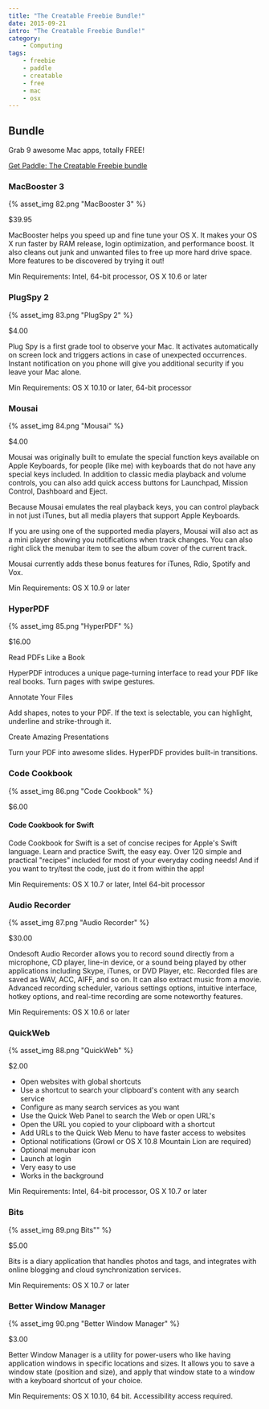 ```yaml
---
title: "The Creatable Freebie Bundle!"
date: 2015-09-21
intro: "The Creatable Freebie Bundle!"
category: 
    - Computing
tags:
    - freebie
    - paddle
    - creatable
    - free
    - mac
    - osx
---
```


## Bundle

Grab 9 awesome Mac apps, totally FREE!

[Get Paddle: The Creatable Freebie bundle](https://creatable.co/freebies/the-creatable-free-mac-bundle/)

### MacBooster 3

{% asset_img 82.png "MacBooster 3" %}

\$39.95

MacBooster helps you speed up and fine tune your OS X. It makes your OS X run faster by RAM release, login optimization, and performance boost. It also cleans out junk and unwanted files to free up more hard drive space. More features to be discovered by trying it out!

Min Requirements: Intel, 64-bit processor, OS X 10.6 or later

### PlugSpy 2

{% asset_img 83.png "PlugSpy 2" %}

\$4.00

Plug Spy is a first grade tool to observe your Mac. It activates automatically on screen lock and triggers actions in case of unexpected occurrences. Instant notification on you phone will give you additional security if you leave your Mac alone.

Min Requirements: OS X 10.10 or later, 64-bit processor

### Mousai

{% asset_img 84.png "Mousai" %}

\$4.00

Mousai was originally built to emulate the special function keys available on Apple Keyboards, for people (like me) with keyboards that do not have any special keys included. In addition to classic media playback and volume controls, you can also add quick access buttons for Launchpad, Mission Control, Dashboard and Eject.

Because Mousai emulates the real playback keys, you can control playback in not just iTunes, but all media players that support Apple Keyboards.

If you are using one of the supported media players, Mousai will also act as a mini player showing you notifications when track changes. You can also right click the menubar item to see the album cover of the current track.

Mousai currently adds these bonus features for iTunes, Rdio, Spotify and Vox.

Min Requirements: OS X 10.9 or later

### HyperPDF

{% asset_img 85.png "HyperPDF" %}

\$16.00

Read PDFs Like a Book

HyperPDF introduces a unique page-turning interface to read your PDF like real books. Turn pages with swipe gestures.

Annotate Your Files

Add shapes, notes to your PDF. If the text is selectable, you can highlight, underline and strike-through it.

Create Amazing Presentations

Turn your PDF into awesome slides. HyperPDF provides built-in transitions.

### Code Cookbook

{% asset_img 86.png "Code Cookbook" %}

\$6.00

#### Code Cookbook for Swift

Code Cookbook for Swift is a set of concise recipes for Apple's Swift language. Learn and practice Swift, the easy eay. Over 120 simple and practical "recipes" included for most of your everyday coding needs! And if you want to try/test the code, just do it from within the app!

Min Requirements: OS X 10.7 or later, Intel 64-bit processor

### Audio Recorder

{% asset_img 87.png "Audio Recorder" %}

\$30.00

Ondesoft Audio Recorder allows you to record sound directly from a microphone, CD player, line-in device, or a sound being played by other applications including Skype, iTunes, or DVD Player, etc. Recorded files are saved as WAV, ACC, AIFF, and so on. It can also extract music from a movie. Advanced recording scheduler, various settings options, intuitive interface, hotkey options, and real-time recording are some noteworthy features.

Min Requirements: OS X 10.6 or later

### QuickWeb

{% asset_img 88.png "QuickWeb" %}

\$2.00

-   Open websites with global shortcuts
-   Use a shortcut to search your clipboard's content with any search service
-   Configure as many search services as you want
-   Use the Quick Web Panel to search the Web or open URL's
-   Open the URL you copied to your clipboard with a shortcut
-   Add URLs to the Quick Web Menu to have faster access to websites
-   Optional notifications (Growl or OS X 10.8 Mountain Lion are required)
-   Optional menubar icon
-   Launch at login
-   Very easy to use
-   Works in the background

Min Requirements: Intel, 64-bit processor, OS X 10.7 or later

### Bits

{% asset_img 89.png Bits"" %}

\$5.00

Bits is a diary application that handles photos and tags, and integrates with online blogging and cloud synchronization services.

Min Requirements: OS X 10.7 or later

### Better Window Manager

{% asset_img 90.png "Better Window Manager" %}

\$3.00

Better Window Manager is a utility for power-users who like having application windows in specific locations and sizes. It allows you to save a window state (position and size), and apply that window state to a window with a keyboard shortcut of your choice.

Min Requirements: OS X 10.10, 64 bit. Accessibility access required.
